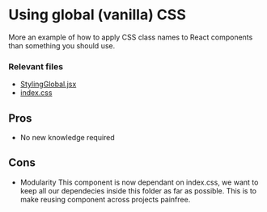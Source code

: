 # Using global (vanilla) CSS
More an example of how to apply CSS class names to React components than something you should use.
### Relevant files
- [StylingGlobal.jsx](./StylingGlobal.jsx)
- [index.css](/src/index.css)

## Pros
- No new knowledge required
## Cons
- Modularity
This component is now dependant on index.css, we want to keep all our dependecies inside this folder as far as possible. This is to make reusing component across projects painfree.